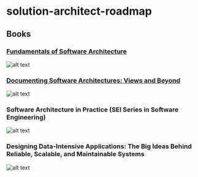 # solution-architect-roadmap

## Books

### [Fundamentals of Software Architecture](https://liteka.ru/english/library/4707-fundamentals-of-software-architecture#1)
![alt text](https://m.media-amazon.com/images/I/51qdlJ0V67L._SX258_BO1,204,203,200_.jpg)

### [Documenting Software Architectures: Views and Beyond](https://all-journals.com/books/programming/9149-documenting-software-architectures-views-and-beyond-by-paul-clements.html)
![alt text](https://m.media-amazon.com/images/I/51mRp4Nc5IL._SX324_BO1,204,203,200_.jpg)

### Software Architecture in Practice (SEI Series in Software Engineering)
![alt text](https://m.media-amazon.com/images/I/51DRGrV0N9L._SX435_BO1,204,203,200_.jpg)

### Designing Data-Intensive Applications: The Big Ideas Behind Reliable, Scalable, and Maintainable Systems
![alt text](https://m.media-amazon.com/images/I/51ZSpMl1-LL._SX379_BO1,204,203,200_.jpg)
